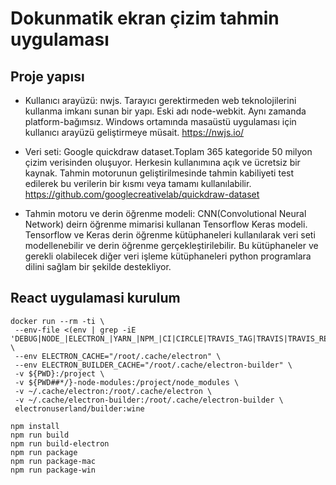 # Dokunmatik ekran çizim tahmin uygulaması

## Proje yapısı

* Kullanıcı arayüzü: nwjs. Tarayıcı gerektirmeden web teknolojilerini kullanma imkanı sunan bir yapı. Eski adı node-webkit. Aynı zamanda platform-bağımsız. Windows ortamında masaüstü uygulaması için kullanıcı arayüzü geliştirmeye müsait. 
https://nwjs.io/

* Veri seti: Google quickdraw dataset.Toplam 365 kategoride 50 milyon çizim verisinden oluşuyor. Herkesin kullanımına açık ve ücretsiz bir kaynak. Tahmin motorunun geliştirilmesinde tahmin kabiliyeti test edilerek bu verilerin bir kısmı veya tamamı kullanılabilir.
https://github.com/googlecreativelab/quickdraw-dataset

* Tahmin motoru ve derin öğrenme modeli: CNN(Convolutional Neural Network) deirn öğrenme mimarisi kullanan Tensorflow Keras modeli. Tensorflow ve Keras derin öğrenme kütüphaneleri kullanılarak veri seti modellenebilir ve derin öğrenme gerçekleştirilebilir. Bu kütüphaneler ve gerekli olabilecek diğer veri işleme kütüphaneleri python programlara dilini sağlam bir şekilde destekliyor.

## React uygulamasi kurulum
```
docker run --rm -ti \
 --env-file <(env | grep -iE 'DEBUG|NODE_|ELECTRON_|YARN_|NPM_|CI|CIRCLE|TRAVIS_TAG|TRAVIS|TRAVIS_REPO_|TRAVIS_BUILD_|TRAVIS_BRANCH|TRAVIS_PULL_REQUEST_|APPVEYOR_|CSC_|GH_|GITHUB_|BT_|AWS_|STRIP|BUILD_') \
 --env ELECTRON_CACHE="/root/.cache/electron" \
 --env ELECTRON_BUILDER_CACHE="/root/.cache/electron-builder" \
 -v ${PWD}:/project \
 -v ${PWD##*/}-node-modules:/project/node_modules \
 -v ~/.cache/electron:/root/.cache/electron \
 -v ~/.cache/electron-builder:/root/.cache/electron-builder \
 electronuserland/builder:wine

npm install
npm run build
npm run build-electron
npm run package
npm run package-mac
npm run package-win
```
